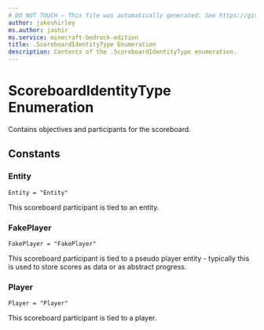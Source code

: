 ```yaml
---
# DO NOT TOUCH — This file was automatically generated. See https://github.com/mojang/minecraftapidocsgenerator to modify descriptions, examples, etc.
author: jakeshirley
ms.author: jashir
ms.service: minecraft-bedrock-edition
title: .ScoreboardIdentityType Enumeration
description: Contents of the .ScoreboardIdentityType enumeration.
---
```

# ScoreboardIdentityType Enumeration

Contains objectives and participants for the scoreboard.

## Constants
### **Entity**
`Entity = "Entity"`

This scoreboard participant is tied to an entity.
### **FakePlayer**
`FakePlayer = "FakePlayer"`

This scoreboard participant is tied to a pseudo player entity - typically this is used to store scores as data or as abstract progress.
### **Player**
`Player = "Player"`

This scoreboard participant is tied to a player.
